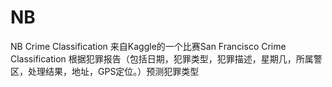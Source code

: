 # NB
NB Crime Classification
来自Kaggle的一个比赛San Francisco Crime Classification
根据犯罪报告（包括日期，犯罪类型，犯罪描述，星期几，所属警区，处理结果，地址，GPS定位。）预测犯罪类型
